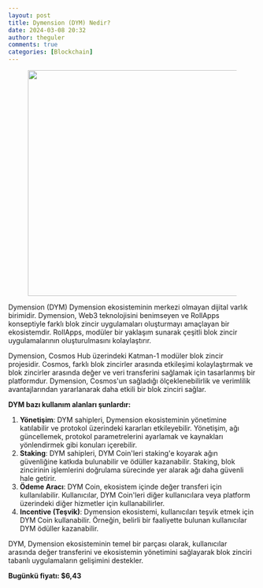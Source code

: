 ```yaml
---
layout: post
title: Dymension (DYM) Nedir?
date: 2024-03-08 20:32
author: theguler
comments: true
categories: [Blockchain]
---
```

<!-- wp:image {"id":11123,"width":"459px","height":"auto","sizeSlug":"large","linkDestination":"none"} -->
<figure class="wp-block-image size-large is-resized"><img src="https://theguler.wordpress.com/wp-content/uploads/2024/03/dymension.jpg?w=1024" alt="" class="wp-image-11123" style="width:459px;height:auto" /></figure>
<!-- /wp:image -->

<!-- wp:paragraph -->
<p>Dymension (DYM) Dymension ekosisteminin merkezi olmayan dijital varlık birimidir. Dymension, Web3 teknolojisini benimseyen ve RollApps konseptiyle farklı blok zincir uygulamaları oluşturmayı amaçlayan bir ekosistemdir. RollApps, modüler bir yaklaşım sunarak çeşitli blok zincir uygulamalarının oluşturulmasını kolaylaştırır.</p>
<!-- /wp:paragraph -->

<!-- wp:paragraph -->
<p>Dymension, Cosmos Hub üzerindeki Katman-1 modüler blok zincir projesidir. Cosmos, farklı blok zincirler arasında etkileşimi kolaylaştırmak ve blok zincirler arasında değer ve veri transferini sağlamak için tasarlanmış bir platformdur. Dymension, Cosmos'un sağladığı ölçeklenebilirlik ve verimlilik avantajlarından yararlanarak daha etkili bir blok zinciri sağlar.</p>
<!-- /wp:paragraph -->

<!-- wp:paragraph -->
<p><strong>DYM bazı kullanım alanları şunlardır:</strong></p>
<!-- /wp:paragraph -->

<!-- wp:list {"ordered":true} -->
<ol><!-- wp:list-item -->
<li><strong>Yönetişim</strong>: DYM sahipleri, Dymension ekosisteminin yönetimine katılabilir ve protokol üzerindeki kararları etkileyebilir. Yönetişim, ağı güncellemek, protokol parametrelerini ayarlamak ve kaynakları yönlendirmek gibi konuları içerebilir.</li>
<!-- /wp:list-item -->

<!-- wp:list-item -->
<li><strong>Staking</strong>: DYM sahipleri, DYM Coin'leri staking'e koyarak ağın güvenliğine katkıda bulunabilir ve ödüller kazanabilir. Staking, blok zincirinin işlemlerini doğrulama sürecinde yer alarak ağı daha güvenli hale getirir.</li>
<!-- /wp:list-item -->

<!-- wp:list-item -->
<li><strong>Ödeme Aracı</strong>: DYM Coin, ekosistem içinde değer transferi için kullanılabilir. Kullanıcılar, DYM Coin'leri diğer kullanıcılara veya platform üzerindeki diğer hizmetler için kullanabilirler.</li>
<!-- /wp:list-item -->

<!-- wp:list-item -->
<li><strong>Incentive (Teşvik)</strong>: Dymension ekosistemi, kullanıcıları teşvik etmek için DYM Coin kullanabilir. Örneğin, belirli bir faaliyette bulunan kullanıcılar DYM ödüller kazanabilir.</li>
<!-- /wp:list-item --></ol>
<!-- /wp:list -->

<!-- wp:paragraph -->
<p>DYM, Dymension ekosisteminin temel bir parçası olarak, kullanıcılar arasında değer transferini ve ekosistemin yönetimini sağlayarak blok zinciri tabanlı uygulamaların gelişimini destekler.</p>
<!-- /wp:paragraph -->

<!-- wp:paragraph -->
<p><strong>Bugünkü fiyatı: $6,43</strong></p>
<!-- /wp:paragraph -->
